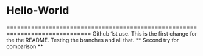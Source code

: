 # Hello-World
==============================================================================
Github 1st use.
This is the first change for the the README. Testing the branches and all that.
** Second try for comparison **
